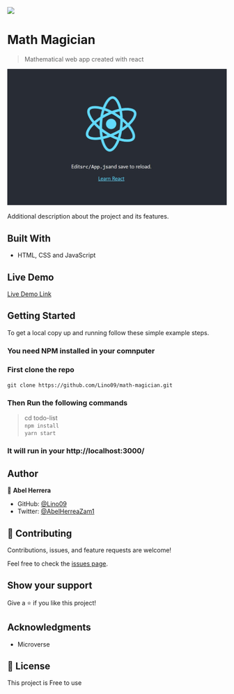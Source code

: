 ﻿![](https://img.shields.io/badge/Microverse-blueviolet)

# Math Magician

> Mathematical web app created with react

![screenshot](./src/assets/ss.jpg)

Additional description about the project and its features.

## Built With

- HTML, CSS and JavaScript

## Live Demo

[Live Demo Link](https://lino09.github.io/math-magician/dist/)
## Getting Started

To get a local copy up and running follow these simple example steps.

### You need NPM installed in your comnputer

### First clone the repo

`git clone https://github.com/Lino09/math-magician.git`

### Then Run the following commands

> cd todo-list <br>
> `npm install` <br> 
> `yarn start` <br>

### It will run in your http://localhost:3000/


## Author

👤 **Abel Herrera**

- GitHub: [@Lino09](https://github.com/Lino09)
- Twitter: [@AbelHerreaZam1](https://twitter.com/AbelHerreaZam1)


## 🤝 Contributing

Contributions, issues, and feature requests are welcome!

Feel free to check the [issues page](../../issues/).

## Show your support

Give a ⭐️ if you like this project!

## Acknowledgments

- Microverse

## 📝 License

This project is Free to use
